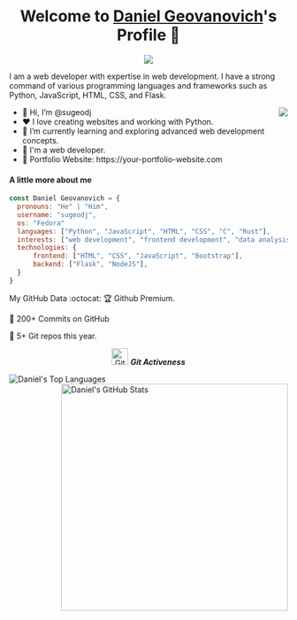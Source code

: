 <h1 align="center">Welcome to <a href="https://github.com/danielgeovanovich">Daniel Geovanovich</a>'s Profile 👋</h1>

<p align="center">
  <a align="center" href="https://github.com/DenverCoder1/readme-typing-svg"><img src="https://readme-typing-svg.herokuapp.com?&font=IBM+Plex+Sans&color=F72EE2&size=25&lines=Welcome+to+my+GitHub+Profile!;I'm+a+Web+Developer;I'm+fluent+in+Web+Development;I'm+passionate+about+building+engaging+websites" /></a>
</p>

<p>I am a web developer with expertise in web development. I have a strong command of various programming languages and frameworks such as Python, JavaScript, HTML, CSS, and Flask.</p>

<img align="right" src="https://media.giphy.com/media/M9gbBd9nbDrOTu1Mqx/giphy.gif">

<ul>
  <li>👋 Hi, I’m @sugeodj</li>
  <li>❤️ I love creating websites and working with Python.</li>
  <li>🌱 I’m currently learning and exploring advanced web development concepts.</li>
  <li>💼 I'm a web developer.</li>
  <li>🧐 Portfolio Website: https://your-portfolio-website.com</li>
</ul>

#### A little more about me
```javascript
const Daniel Geovanovich = {
  pronouns: "He" | "Him",
  username: "sugeodj",
  os: "Fedora"
  languages: ["Python", "JavaScript", "HTML", "CSS", "C", "Rust"],
  interests: ["web development", "frontend development", "data analysis", "software development", "scripting"],
  technologies: {
      frontend: ["HTML", "CSS", "JavaScript", "Bootstrap"],
      backend: ["Flask", "NodeJS"],
  }
}
```

My GitHub Data :octocat:
🏆 Github Premium.

📜 200+ Commits on GitHub

🔑 5+ Git repos this year.

<p align="center">
  <img src="https://media.giphy.com/media/W5eoZHPpUx9sapR0eu/giphy.gif" width="30px" alt="Git"/>&nbsp;<i><b>Git Activeness</b></i>
</p>

<p>
  <img align="left" src="https://github-readme-stats.vercel.app/api/top-langs?username=sugeodj&show_icons=true&locale=en&layout=compact&theme=chartreuse-dark" alt="Daniel's Top Languages" />
</p>

<p>
  <img align="right" src="https://github-readme-stats.vercel.app/api?username=sugeodj&show_icons=true&locale=en&theme=chartreuse-dark" alt="Daniel's GitHub Stats" width="410" />
</p>

<br><br><br><br><br>


<!---
danielgeovanovich/danielgeovanovich is a ✨ special ✨ repository because its `README.md` (this file) appears on your GitHub profile.
You can click the Preview link to take a look at your changes.
--->
